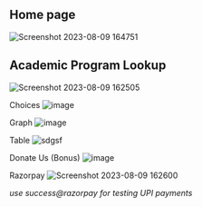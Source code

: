 ## **Home page**
![Screenshot 2023-08-09 164751](https://github.com/ArushiMadhesiya/my_jossa/assets/66735497/505676a8-5fcb-4718-8f1e-f15f598e5523)

## **Academic Program Lookup**
![Screenshot 2023-08-09 162505](https://github.com/ArushiMadhesiya/my_jossa/assets/66735497/4e2ae9ff-3fe0-4fdc-8370-8ae1d9d46036)

Choices
![image](https://github.com/ArushiMadhesiya/my_jossa/assets/66735497/c7a8b020-1802-4382-97b8-e7bd59c29bf8)

Graph
![image](https://github.com/ArushiMadhesiya/my_jossa/assets/66735497/84b02b1e-0a63-47ca-b435-3875a260469a)

Table
![sdgsf](https://github.com/ArushiMadhesiya/my_jossa/assets/66735497/4fc53cb5-74d5-4c4f-8c98-b635e64e1ba7)

Donate Us (Bonus)
![image](https://github.com/ArushiMadhesiya/my_jossa/assets/66735497/721fc71c-db62-4d85-9f0d-d77691f67376)

Razorpay
![Screenshot 2023-08-09 162600](https://github.com/ArushiMadhesiya/my_jossa/assets/66735497/1e07d32f-7308-4714-aeab-2cbc798d4ff9)

*use success@razorpay for testing UPI payments*






